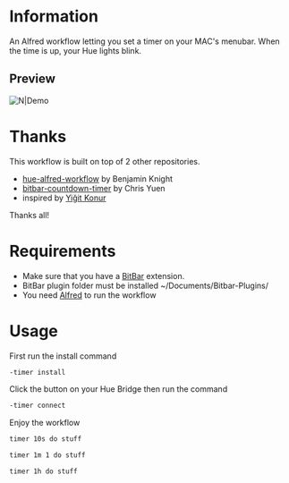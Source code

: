 # Information
An Alfred workflow letting you set a timer on your MAC's menubar. When the time is up, your Hue lights blink.

## Preview
![N|Demo](https://raw.githubusercontent.com/siyahmadde/timer-workflow/master/demo.gif)

# Thanks
This workflow is built on top of 2 other repositories.

  - [hue-alfred-workflow] by Benjamin Knight
  - [bitbar-countdown-timer] by Chris Yuen
  - inspired by [Yiğit Konur]
 
Thanks all!

# Requirements
  - Make sure that you have a [BitBar] extension.
  - BitBar plugin folder must be installed ~/Documents/Bitbar-Plugins/
  - You need [Alfred] to run the workflow

# Usage
First run the install command
```sh
-timer install
```
Click the button on your Hue Bridge then run the command
```sh
-timer connect
```
Enjoy the workflow
```sh
timer 10s do stuff
```
```sh
timer 1m 1 do stuff
```
```sh
timer 1h do stuff
```


   [hue-alfred-workflow]: https://github.com/benknight/hue-alfred-workflow
   [bitbar-countdown-timer]: https://github.com/kizzx2/bitbar-countdown-timer
   [Yiğit Konur]: https://github.com/yigitkonur
   [BitBar]: https://getbitbar.com/
   [Alfred]: https://www.alfredapp.com/
